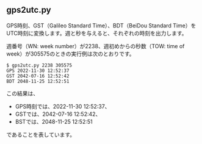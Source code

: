 ## gps2utc.py

GPS時刻、GST（Galileo Standard Time）、BDT（BeiDou Standard Time）をUTC時刻に変換します。週と秒を与えると、それぞれの時刻を出力します。

週番号（WN: week number）が2238、週初めからの秒数（TOW: time of week）が305575のときの実行例は次のとおりです。

```
$ gps2utc.py 2238 305575
GPS 2022-11-30 12:52:37
GST 2042-07-16 12:52:42
BDT 2048-11-25 12:52:51
```

この結果は、

- GPS時刻では、2022-11-30 12:52:37、
- GSTでは、2042-07-16 12:52:42、
- BSTでは、2048-11-25 12:52:51

であることを表しています。
